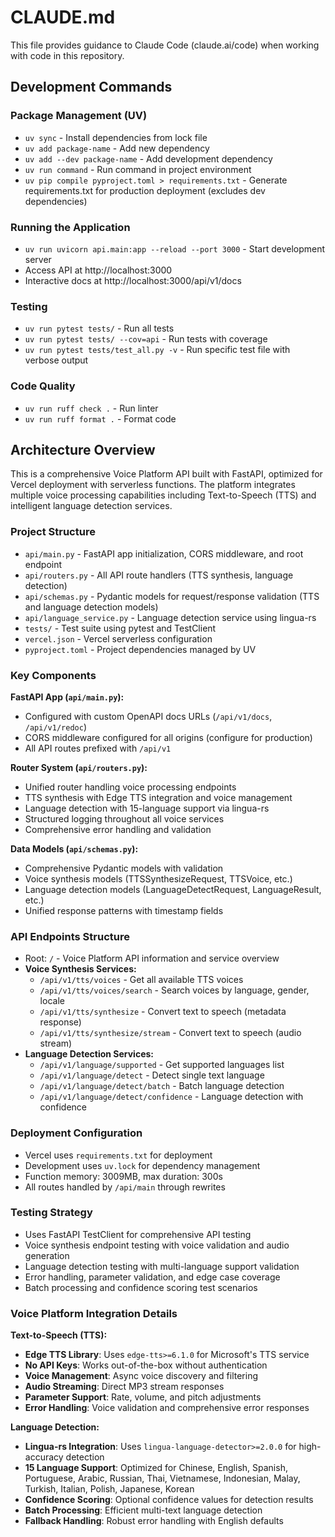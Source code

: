 # CLAUDE.md

This file provides guidance to Claude Code (claude.ai/code) when working with code in this repository.

## Development Commands

### Package Management (UV)
- `uv sync` - Install dependencies from lock file
- `uv add package-name` - Add new dependency
- `uv add --dev package-name` - Add development dependency
- `uv run command` - Run command in project environment
- `uv pip compile pyproject.toml > requirements.txt` - Generate requirements.txt for production deployment (excludes dev dependencies)

### Running the Application
- `uv run uvicorn api.main:app --reload --port 3000` - Start development server
- Access API at http://localhost:3000
- Interactive docs at http://localhost:3000/api/v1/docs

### Testing
- `uv run pytest tests/` - Run all tests
- `uv run pytest tests/ --cov=api` - Run tests with coverage
- `uv run pytest tests/test_all.py -v` - Run specific test file with verbose output

### Code Quality
- `uv run ruff check .` - Run linter
- `uv run ruff format .` - Format code

## Architecture Overview

This is a comprehensive Voice Platform API built with FastAPI, optimized for Vercel deployment with serverless functions. The platform integrates multiple voice processing capabilities including Text-to-Speech (TTS) and intelligent language detection services.

### Project Structure
- `api/main.py` - FastAPI app initialization, CORS middleware, and root endpoint
- `api/routers.py` - All API route handlers (TTS synthesis, language detection)
- `api/schemas.py` - Pydantic models for request/response validation (TTS and language detection models)
- `api/language_service.py` - Language detection service using lingua-rs
- `tests/` - Test suite using pytest and TestClient
- `vercel.json` - Vercel serverless configuration
- `pyproject.toml` - Project dependencies managed by UV

### Key Components

**FastAPI App (`api/main.py`):**
- Configured with custom OpenAPI docs URLs (`/api/v1/docs`, `/api/v1/redoc`)
- CORS middleware configured for all origins (configure for production)
- All API routes prefixed with `/api/v1`

**Router System (`api/routers.py`):**
- Unified router handling voice processing endpoints
- TTS synthesis with Edge TTS integration and voice management
- Language detection with 15-language support via lingua-rs
- Structured logging throughout all voice services
- Comprehensive error handling and validation

**Data Models (`api/schemas.py`):**
- Comprehensive Pydantic models with validation
- Voice synthesis models (TTSSynthesizeRequest, TTSVoice, etc.)
- Language detection models (LanguageDetectRequest, LanguageResult, etc.)
- Unified response patterns with timestamp fields

### API Endpoints Structure
- Root: `/` - Voice Platform API information and service overview
- **Voice Synthesis Services:**
  - `/api/v1/tts/voices` - Get all available TTS voices
  - `/api/v1/tts/voices/search` - Search voices by language, gender, locale
  - `/api/v1/tts/synthesize` - Convert text to speech (metadata response)
  - `/api/v1/tts/synthesize/stream` - Convert text to speech (audio stream)
- **Language Detection Services:**
  - `/api/v1/language/supported` - Get supported languages list
  - `/api/v1/language/detect` - Detect single text language
  - `/api/v1/language/detect/batch` - Batch language detection
  - `/api/v1/language/detect/confidence` - Language detection with confidence

### Deployment Configuration
- Vercel uses `requirements.txt` for deployment
- Development uses `uv.lock` for dependency management
- Function memory: 3009MB, max duration: 300s
- All routes handled by `/api/main` through rewrites

### Testing Strategy
- Uses FastAPI TestClient for comprehensive API testing
- Voice synthesis endpoint testing with voice validation and audio generation
- Language detection testing with multi-language support validation
- Error handling, parameter validation, and edge case coverage
- Batch processing and confidence scoring test scenarios

### Voice Platform Integration Details

**Text-to-Speech (TTS):**
- **Edge TTS Library**: Uses `edge-tts>=6.1.0` for Microsoft's TTS service
- **No API Keys**: Works out-of-the-box without authentication
- **Voice Management**: Async voice discovery and filtering
- **Audio Streaming**: Direct MP3 stream responses  
- **Parameter Support**: Rate, volume, and pitch adjustments
- **Error Handling**: Voice validation and comprehensive error responses

**Language Detection:**
- **Lingua-rs Integration**: Uses `lingua-language-detector>=2.0.0` for high-accuracy detection
- **15 Language Support**: Optimized for Chinese, English, Spanish, Portuguese, Arabic, Russian, Thai, Vietnamese, Indonesian, Malay, Turkish, Italian, Polish, Japanese, Korean
- **Confidence Scoring**: Optional confidence values for detection results
- **Batch Processing**: Efficient multi-text language detection
- **Fallback Handling**: Robust error handling with English defaults